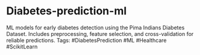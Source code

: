 # Diabetes-prediction-ml
ML models for early diabetes detection using the Pima Indians Diabetes Dataset. Includes preprocessing, feature selection, and cross-validation for reliable predictions. Tags: #DiabetesPrediction #ML #Healthcare #ScikitLearn
